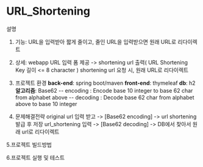 # URL_Shortening
설명 
1. 기능: URL을 입력받아 짧게 줄이고, 줄인 URL을 입력받으면 원래 URL로 리다이렉트 
2. 상세:
webapp URL 입력 폼 제공 -> shortening url 출력( URL Shortening Key 길이 <= 8 character )
shortening url 요청 시, 원래 URL로 리다이렉트 

3. 프로젝트 환경 
**back-end**: spring boot/maven
**front-end**: thymeleaf
**db**: h2
**알고리즘**: Base62 
  -- encoding : Encode base 10 integer to base 62 char from alphabet above
  -- decoding : Decode base 62 char from alphabet above to base 10 integer

4. 문제해결전략
 original url 입력 받고 -> [Base62 encoding] -> url shortening 발급 후 저장
  url_shortening 입력 -> [Base62 decoding] -> DB에서 찾아서 원래 url로 리다이렉트

5.프로젝트 빌드방법

6.프로젝트 실행 및 테스트
